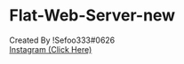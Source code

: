 # Flat-Web-Server-new
Created By !Sefoo333#0626 <br> <a href="https://www.instagram.com/seif.ali223/">Instagram (Click Here)</a>
